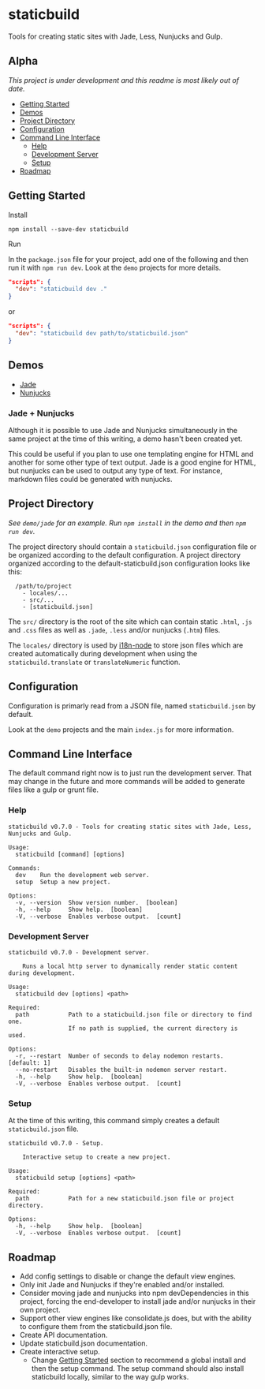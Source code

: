 # staticbuild

Tools for creating static sites with Jade, Less, Nunjucks and Gulp.

## Alpha

_This project is under development and this readme is most likely out of date._

- [Getting Started](#getting-started)
- [Demos](#demos)
- [Project Directory](#project-directory)
- [Configuration](#configuration)
- [Command Line Interface](#command-line-interface)
  - [Help](#help)
  - [Development Server](#development-server)
  - [Setup](#setup)
- [Roadmap](#roadmap)

## Getting Started

Install

`npm install --save-dev staticbuild`

Run

In the `package.json` file for your project, add one of the following and then
run it with `npm run dev`. Look at the `demo` projects for more details.

```json
"scripts": {
  "dev": "staticbuild dev ."
}
```

or

```json
"scripts": {
  "dev": "staticbuild dev path/to/staticbuild.json"
}
```

## Demos

- [Jade](https://github.com/devoptix/staticbuild-demo-jade)
- [Nunjucks](https://github.com/devoptix/staticbuild-demo-nunjucks)

### Jade + Nunjucks

Although it is possible to use Jade and Nunjucks simultaneously in the same 
project at the time of this writing, a demo hasn't been created yet.

This could be useful if you plan to use one templating engine for HTML and 
another for some other type of text output. Jade is a good engine for HTML,
but nunjucks can be used to output any type of text. For instance, markdown 
files could be generated with nunjucks.

## Project Directory

_See `demo/jade` for an example. Run `npm install` in the demo and then 
`npm run dev`._

The project directory should contain a `staticbuild.json` configuration file 
or be organized according to the default configuration. A project directory
organized according to the default-staticbuild.json configuration looks like 
this:

```
  /path/to/project
	- locales/...
    - src/...
	- [staticbuild.json]
```

The `src/` directory is the root of the site which can contain static 
`.html`, `.js` and `.css` files as well as `.jade`, `.less` and/or nunjucks 
(`.htm`) files.

The `locales/` directory is used by 
[i18n-node](https://github.com/mashpie/i18n-node) 
to store json files which are created automatically during development when
using the `staticbuild.translate` or `translateNumeric` function.

## Configuration

Configuration is primarly read from a JSON file, named `staticbuild.json` by 
default.

Look at the `demo` projects and the main `index.js` for more information.

## Command Line Interface

The default command right now is to just run the development server.
That may change in the future and more commands will be added to generate
files like a gulp or grunt file.

### Help
```
staticbuild v0.7.0 - Tools for creating static sites with Jade, Less, Nunjucks and Gulp.

Usage:
  staticbuild [command] [options]

Commands:
  dev    Run the development web server.
  setup  Setup a new project.

Options:
  -v, --version  Show version number.  [boolean]
  -h, --help     Show help.  [boolean]
  -V, --verbose  Enables verbose output.  [count]
```

### Development Server
```
staticbuild v0.7.0 - Development server.

    Runs a local http server to dynamically render static content during development.

Usage:
  staticbuild dev [options] <path>

Required:
  path           Path to a staticbuild.json file or directory to find one.
                 If no path is supplied, the current directory is used.

Options:
  -r, --restart  Number of seconds to delay nodemon restarts.  [default: 1]
  --no-restart   Disables the built-in nodemon server restart.
  -h, --help     Show help.  [boolean]
  -V, --verbose  Enables verbose output.  [count]
```

### Setup

At the time of this writing, this command simply creates a default 
`staticbuild.json` file.

```
staticbuild v0.7.0 - Setup.

    Interactive setup to create a new project.

Usage:
  staticbuild setup [options] <path>

Required:
  path           Path for a new staticbuild.json file or project directory.

Options:
  -h, --help     Show help.  [boolean]
  -V, --verbose  Enables verbose output.  [count]
```

## Roadmap

- Add config settings to disable or change the default view engines.
- Only init Jade and Nunjucks if they're enabled and/or installed.
- Consider moving jade and nunjucks into npm devDependencies in this project, 
forcing the end-developer to install jade and/or nunjucks in their own project.
- Support other view engines like consolidate.js does, but with the ability to 
configure them from the staticbuild.json file.
- Create API documentation.
- Update staticbuild.json documentation.
- Create interactive setup.
  - Change [Getting Started](#getting-started) section to recommend a global 
install and then the setup command. The setup command should also install 
staticbuild locally, similar to the way gulp works.

